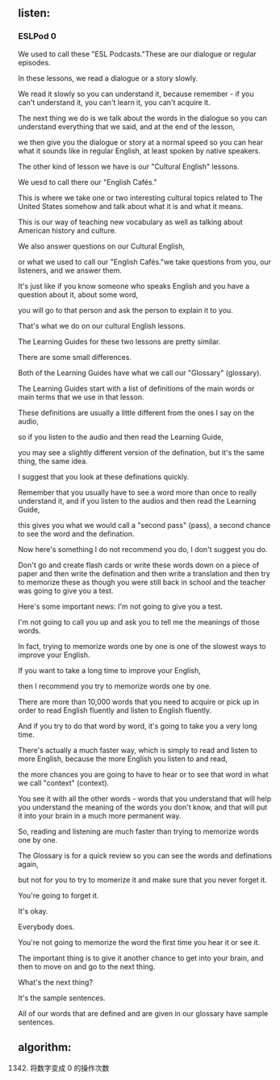 ## listen:
### ESLPod 0

We used to call these "ESL Podcasts."These are our dialogue or regular episodes.

In these lessons, we read a dialogue or a story slowly.

We read it slowly so you can understand it, because remember - if you can't understand it, you can't learn it, you can't acquire it.

The next thing we do is we talk about the words in the dialogue so you can understand everything that we said, and at the end of the lesson,

we then give you the dialogue or story at a normal speed so you can hear what it sounds like in regular English, at least spoken by native speakers.

The other kind of lesson we have is our "Cultural English" lessons.

We uesd to call there our "English Cafés."

This is where we take one or two interesting cultural topics related to The United States somehow and talk about what it is and what it means.

This is our way of teaching new vocabulary as well as talking about American history and culture.

We also answer questions on our Cultural English,

or what we used to call our "English Cafés."we take questions from you, our listeners, and we answer them.

It's just like if you know someone who speaks English and you have a question about it, about some word,

you will go to that person and ask the person to explain it to you.

That's what we do on our cultural English lessons.

The Learning Guides for these two lessons are pretty similar.

There are some small differences.

Both of the Learning Guides have what we call our "Glossary" (glossary).

The Learning Guides start with a list of definitions of the main words or main terms that we use in that lesson.

These definitions are usually a little different from the ones I say on the audio,

so if you listen to the audio and then read the Learning Guide,

you may see a slightly different version of the defination, but it's the same thing, the same idea.

I suggest that you look at these definations quickly.

Remember that you usually have to see a word more than once to really understand it, and if you listen to the audios and then read the Learning Guide,

this gives you what we would call a "second pass" (pass), a second chance to see the word and the defination.

Now here's something I do not recommend you do, I don't suggest you do.

Don't go and create flash cards or write these words down on a piece of paper and then write the defination and then write a translation and then try to memorize these as though you were still back in school and the teacher was going to give you a test.

Here's some important news: I'm not going to give you a test.

I'm not going to call you up and ask you to tell me the meanings of those words.

In fact, trying to memorize words one by one is one of the slowest ways to improve your English.

If you want to take a long time to improve your English,

then I recommend you try to memorize words one by one.

There are more than 10,000 words that you need to acquire or pick up in order to read English fluently and listen to English fluently.

And if you try to do that word by word, it's going to take you a very long time.

There's actually a much faster way, which is simply to read and listen to more English, because the more English you listen to and read,

the more chances you are going to have to hear or to see that word in what we call "context" (context).

You see it with all the other words - words that you understand that will help you understand the meaning of the words you don't know, and that will put it into your brain in a much more permanent way.

So, reading and listening are much faster than trying to memorize words one by one.

The Glossary is for a quick review so you can see the words and definations again,

but not for you to try to momerize it and make sure that you never forget it.

You're going to forget it.

It's okay.

Everybody does.

You're not going to memorize the word the first time you hear it or see it.

The important thing is to give it another chance to get into your brain, and then to move on and go to the next thing.

What's the next thing?

It's the sample sentences.

All of our words that are defined and are given in our glossary have sample sentences.





## algorithm:

1342. 将数字变成 0 的操作次数

